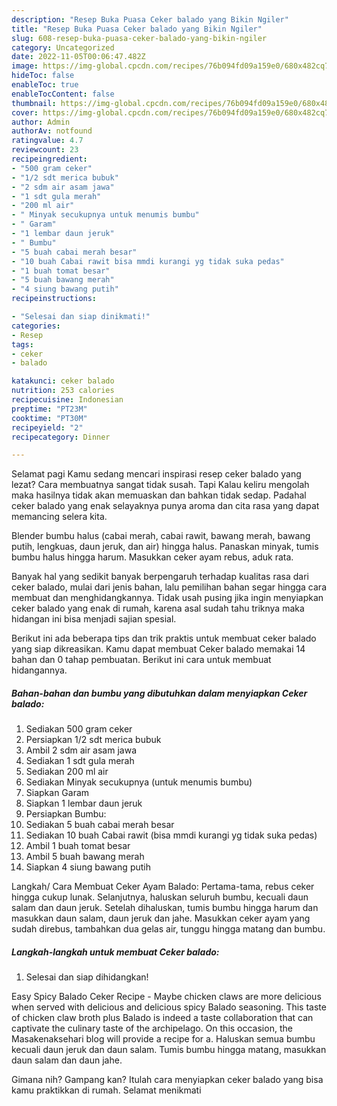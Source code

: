 ```yaml
---
description: "Resep Buka Puasa Ceker balado yang Bikin Ngiler"
title: "Resep Buka Puasa Ceker balado yang Bikin Ngiler"
slug: 608-resep-buka-puasa-ceker-balado-yang-bikin-ngiler
category: Uncategorized
date: 2022-11-05T00:06:47.482Z
image: https://img-global.cpcdn.com/recipes/76b094fd09a159e0/680x482cq70/ceker-balado-foto-resep-utama.jpg
hideToc: false
enableToc: true
enableTocContent: false
thumbnail: https://img-global.cpcdn.com/recipes/76b094fd09a159e0/680x482cq70/ceker-balado-foto-resep-utama.jpg
cover: https://img-global.cpcdn.com/recipes/76b094fd09a159e0/680x482cq70/ceker-balado-foto-resep-utama.jpg
author: Admin
authorAv: notfound
ratingvalue: 4.7
reviewcount: 23
recipeingredient:
- "500 gram ceker"
- "1/2 sdt merica bubuk"
- "2 sdm air asam jawa"
- "1 sdt gula merah"
- "200 ml air"
- " Minyak secukupnya untuk menumis bumbu"
- " Garam"
- "1 lembar daun jeruk"
- " Bumbu"
- "5 buah cabai merah besar"
- "10 buah Cabai rawit bisa mmdi kurangi yg tidak suka pedas"
- "1 buah tomat besar"
- "5 buah bawang merah"
- "4 siung bawang putih"
recipeinstructions:

- "Selesai dan siap dinikmati!"
categories:
- Resep
tags:
- ceker
- balado

katakunci: ceker balado 
nutrition: 253 calories
recipecuisine: Indonesian
preptime: "PT23M"
cooktime: "PT30M"
recipeyield: "2"
recipecategory: Dinner

---
```



Selamat pagi Kamu sedang mencari inspirasi resep ceker balado yang lezat? Cara membuatnya sangat tidak susah. Tapi Kalau keliru mengolah maka hasilnya tidak akan memuaskan dan bahkan tidak sedap. Padahal ceker balado yang enak selayaknya punya aroma dan cita rasa yang dapat memancing selera kita.


Blender bumbu halus (cabai merah, cabai rawit, bawang merah, bawang putih, lengkuas, daun jeruk, dan air) hingga halus. Panaskan minyak, tumis bumbu halus hingga harum. Masukkan ceker ayam rebus, aduk rata.

Banyak hal yang sedikit banyak berpengaruh terhadap kualitas rasa dari ceker balado, mulai dari jenis bahan, lalu pemilihan bahan segar hingga cara membuat dan menghidangkannya. Tidak usah pusing jika ingin menyiapkan ceker balado yang enak di rumah, karena asal sudah tahu triknya maka hidangan ini bisa menjadi sajian spesial.


Berikut ini ada beberapa tips dan trik praktis untuk membuat ceker balado yang siap dikreasikan. Kamu dapat membuat Ceker balado memakai 14 bahan dan 0 tahap pembuatan. Berikut ini cara untuk membuat hidangannya.

<!--inarticleads1-->

##### Bahan-bahan dan bumbu yang dibutuhkan dalam menyiapkan Ceker balado:

1. Sediakan 500 gram ceker
1. Persiapkan 1/2 sdt merica bubuk
1. Ambil 2 sdm air asam jawa
1. Sediakan 1 sdt gula merah
1. Sediakan 200 ml air
1. Sediakan  Minyak secukupnya (untuk menumis bumbu)
1. Siapkan  Garam
1. Siapkan 1 lembar daun jeruk
1. Persiapkan  Bumbu:
1. Sediakan 5 buah cabai merah besar
1. Sediakan 10 buah Cabai rawit (bisa mmdi kurangi yg tidak suka pedas)
1. Ambil 1 buah tomat besar
1. Ambil 5 buah bawang merah
1. Siapkan 4 siung bawang putih


Langkah/ Cara Membuat Ceker Ayam Balado: Pertama-tama, rebus ceker hingga cukup lunak. Selanjutnya, haluskan seluruh bumbu, kecuali daun salam dan daun jeruk. Setelah dihaluskan, tumis bumbu hingga harum dan masukkan daun salam, daun jeruk dan jahe. Masukkan ceker ayam yang sudah direbus, tambahkan dua gelas air, tunggu hingga matang dan bumbu. 

<!--inarticleads2-->

##### Langkah-langkah untuk membuat Ceker balado:


1. Selesai dan siap dihidangkan!

Easy Spicy Balado Ceker Recipe - Maybe chicken claws are more delicious when served with delicious and delicious spicy Balado seasoning. This taste of chicken claw broth plus Balado is indeed a taste collaboration that can captivate the culinary taste of the archipelago. On this occasion, the Masakenaksehari blog will provide a recipe for a. Haluskan semua bumbu kecuali daun jeruk dan daun salam. Tumis bumbu hingga matang, masukkan daun salam dan daun jahe. 

Gimana nih? Gampang kan? Itulah cara menyiapkan ceker balado yang bisa kamu praktikkan di rumah. Selamat menikmati
